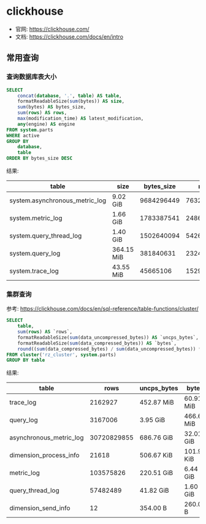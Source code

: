# clickhouse

* 官网: <https://clickhouse.com/>
* 文档: <https://clickhouse.com/docs/en/intro>

## 常用查询

### 查询数据库表大小

```sql
SELECT
    concat(database, '.', table) AS table,
    formatReadableSize(sum(bytes)) AS size,
    sum(bytes) AS bytes_size,
    sum(rows) AS rows,
    max(modification_time) AS latest_modification,
    any(engine) AS engine
FROM system.parts
WHERE active
GROUP BY
    database,
    table
ORDER BY bytes_size DESC
```

结果:

table                               |size      |bytes_size  |rows      |latest_modification    |engine             |
------------------------------------|----------|------------|----------|-----------------------|-------------------|
system.asynchronous_metric_log      |9.02 GiB  |  9684296449|7632396946|2022-06-01 15:23:21.000|MergeTree          |
system.metric_log                   |1.66 GiB  |  1783387541|  24864079|2022-06-01 15:23:25.000|MergeTree          |
system.query_thread_log             |1.40 GiB  |  1502640094|  54269589|2022-06-01 15:22:14.000|MergeTree          |
system.query_log                    |364.15 MiB|   381840631|   2324632|2022-06-01 15:23:19.000|MergeTree          |
system.trace_log                    |43.55 MiB |    45665106|   1529712|2022-06-01 15:18:53.000|MergeTree          |

### 集群查询

参考: <https://clickhouse.com/docs/en/sql-reference/table-functions/cluster/>

```sql
SELECT 
    table,
    sum(rows) AS `rows`,
    formatReadableSize(sum(data_uncompressed_bytes)) AS `uncps_bytes`,
    formatReadableSize(sum(data_compressed_bytes)) AS `bytes`,
    round((sum(data_compressed_bytes) / sum(data_uncompressed_bytes)) * 100, 0) AS `cps_rate`
FROM cluster('rz_cluster', system.parts)
GROUP BY table
```

结果:

table                          |rows       |uncps_bytes|bytes     |cps_rate|
-------------------------------|-----------|-----------|----------|--------|
trace_log                      |    2162927|452.87 MiB |60.91 MiB |    13.0|
query_log                      |    3167006|3.95 GiB   |466.63 MiB|    12.0|
asynchronous_metric_log        |30720829855|686.76 GiB |32.01 GiB |     5.0|
dimension_process_info         |      21618|506.67 KiB |101.94 KiB|    20.0|
metric_log                     |  103575826|220.51 GiB |6.44 GiB  |     3.0|
query_thread_log               |   57482489|41.82 GiB  |1.60 GiB  |     4.0|
dimension_send_info            |         12|354.00 B   |260.00 B  |    73.0|
